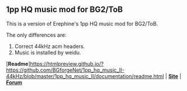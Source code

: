 ## 1pp HQ music mod for BG2/ToB

This is a version of Erephine's 1pp HQ music mod for BG2/ToB.

The only differences are:

1. Correct 44kHz acm headers.
2. Music is installed by weidu.

[__Readme__]https://htmlpreview.github.io/?https://github.com/BGforgeNet/1pp_hq_music_II-44kHz/blob/master/1pp_hq_music_II/documentation/readme.html | [__Site__](http://www.spellholdstudios.net/ie/1pp) | [__Forum__](http://www.shsforums.net/index.php?showforum=159)
